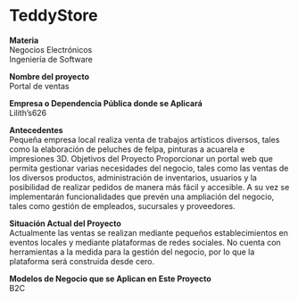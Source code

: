 # TeddyStore

**Materia**  
Negocios Electrónicos  
Ingeniería de Software   

**Nombre del proyecto**  
Portal de ventas  

**Empresa o Dependencia Pública donde se Aplicará**  
Lilith’s626  

**Antecedentes**  
Pequeña empresa local realiza venta de trabajos artísticos diversos, tales como la elaboración de peluches de felpa, pinturas a acuarela e impresiones 3D. Objetivos del Proyecto Proporcionar un portal web que permita gestionar varias necesidades del negocio, tales como las ventas de los diversos productos, administración de inventarios, usuarios y la posibilidad de realizar pedidos de manera más fácil y accesible. A su vez se implementarán funcionalidades que prevén una ampliación del negocio, tales como gestión de empleados, sucursales y proveedores. 

**Situación Actual del Proyecto**  
Actualmente las ventas se realizan mediante pequeños establecimientos en eventos locales y mediante plataformas de redes sociales. No cuenta con herramientas a la medida para la gestión del negocio, por lo que la plataforma será construida desde cero. 

**Modelos de Negocio que se Aplican en Este Proyecto**  
B2C
